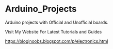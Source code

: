 # Arduino_Projects
Arduino projects with Official and Unofficial boards.

Visit My Website For Latest Tutorials and Guides

https://bloginoobs.blogspot.com/p/electronics.html
